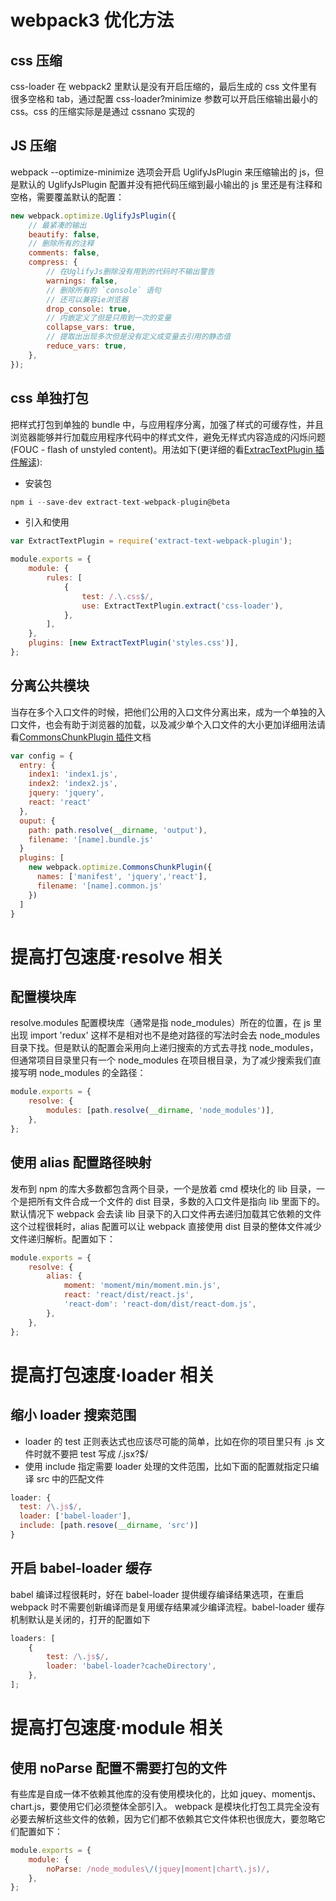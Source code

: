 <!-- Date: 2017-09-19 04:58 -->

# webpack3 优化方法

## css 压缩

css-loader 在 webpack2 里默认是没有开启压缩的，最后生成的 css 文件里有很多空格和 tab，通过配置 css-loader?minimize 参数可以开启压缩输出最小的 css。css 的压缩实际是是通过 cssnano 实现的

## JS 压缩

webpack --optimize-minimize 选项会开启 UglifyJsPlugin 来压缩输出的 js，但是默认的 UglifyJsPlugin 配置并没有把代码压缩到最小输出的 js 里还是有注释和空格，需要覆盖默认的配置：

```js
new webpack.optimize.UglifyJsPlugin({
    // 最紧凑的输出
    beautify: false,
    // 删除所有的注释
    comments: false,
    compress: {
        // 在UglifyJs删除没有用到的代码时不输出警告
        warnings: false,
        // 删除所有的 `console` 语句
        // 还可以兼容ie浏览器
        drop_console: true,
        // 内嵌定义了但是只用到一次的变量
        collapse_vars: true,
        // 提取出出现多次但是没有定义成变量去引用的静态值
        reduce_vars: true,
    },
});
```

## css 单独打包

把样式打包到单独的 bundle 中，与应用程序分离，加强了样式的可缓存性，并且浏览器能够并行加载应用程序代码中的样式文件，避免无样式内容造成的闪烁问题(FOUC - flash of unstyled content)。用法如下(更详细的看[ExtracTextPlugin 插件解读]('./ExtracTextPlugin插件解读')):

-   安装包

```js
npm i --save-dev extract-text-webpack-plugin@beta
```

-   引入和使用

```js
var ExtractTextPlugin = require('extract-text-webpack-plugin');

module.exports = {
    module: {
        rules: [
            {
                test: /.\.css$/,
                use: ExtractTextPlugin.extract('css-loader'),
            },
        ],
    },
    plugins: [new ExtractTextPlugin('styles.css')],
};
```

## 分离公共模块

当存在多个入口文件的时候，把他们公用的入口文件分离出来，成为一个单独的入口文件，也会有助于浏览器的加载，以及减少单个入口文件的大小更加详细用法请看[CommonsChunkPlugin 插件]()文档

```js
var config = {
  entry: {
    index1: 'index1.js',
    index2: 'index2.js',
    jquery: 'jquery',
    react: 'react'
  },
  ouput: {
    path: path.resolve(__dirname, 'output'),
    filename: '[name].bundle.js'
  }
  plugins: [
    new webpack.optimize.CommonsChunkPlugin({
      names: ['manifest', 'jquery','react'],
      filename: '[name].common.js'
    })
  ]
}
```

# 提高打包速度·resolve 相关

## 配置模块库

resolve.modules 配置模块库（通常是指 node_modules）所在的位置，在 js 里出现 import 'redux' 这样不是相对也不是绝对路径的写法时会去 node_modules 目录下找。但是默认的配置会采用向上递归搜索的方式去寻找 node_modules，但通常项目目录里只有一个 node_modules 在项目根目录，为了减少搜索我们直接写明 node_modules 的全路径：

```js
module.exports = {
    resolve: {
        modules: [path.resolve(__dirname, 'node_modules')],
    },
};
```

## 使用 alias 配置路径映射

发布到 npm 的库大多数都包含两个目录，一个是放着 cmd 模块化的 lib 目录，一个是把所有文件合成一个文件的 dist 目录，多数的入口文件是指向 lib 里面下的。 默认情况下 webpack 会去读 lib 目录下的入口文件再去递归加载其它依赖的文件这个过程很耗时，alias 配置可以让 webpack 直接使用 dist 目录的整体文件减少文件递归解析。配置如下：

```js
module.exports = {
    resolve: {
        alias: {
            moment: 'moment/min/moment.min.js',
            react: 'react/dist/react.js',
            'react-dom': 'react-dom/dist/react-dom.js',
        },
    },
};
```

# 提高打包速度·loader 相关

## 缩小 loader 搜索范围

-   loader 的 test 正则表达式也应该尽可能的简单，比如在你的项目里只有 .js 文件时就不要把 test 写成 /\.jsx?\$/
-   使用 include 指定需要 loader 处理的文件范围，比如下面的配置就指定只编译 src 中的匹配文件

```js
loader: {
  test: /\.js$/,
  loader: ['babel-loader'],
  include: [path.resove(__dirname, 'src')]
}
```

## 开启 babel-loader 缓存

babel 编译过程很耗时，好在 babel-loader 提供缓存编译结果选项，在重启 webpack 时不需要创新编译而是复用缓存结果减少编译流程。babel-loader 缓存机制默认是关闭的，打开的配置如下

```js
loaders: [
    {
        test: /\.js$/,
        loader: 'babel-loader?cacheDirectory',
    },
];
```

# 提高打包速度·module 相关

## 使用 noParse 配置不需要打包的文件

有些库是自成一体不依赖其他库的没有使用模块化的，比如 jquey、momentjs、chart.js，要使用它们必须整体全部引入。 webpack 是模块化打包工具完全没有必要去解析这些文件的依赖，因为它们都不依赖其它文件体积也很庞大，要忽略它们配置如下：

```js
module.exports = {
    module: {
        noParse: /node_modules\/(jquey|moment|chart\.js)/,
    },
};
```
